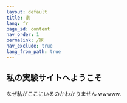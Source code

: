 ```yaml
---
layout: default
title: 家
lang: fr
page_id: content
nav_order: 1
permalink: /家
nav_exclude: true
lang_from_path: true
---
```


## 私の実験サイトへようこそ

なぜ私がここにいるのかわかりません wwwww.
